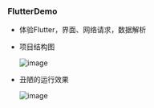 ### FlutterDemo

* 体验Flutter，界面、网络请求，数据解析

* 项目结构图

  ![image](https://upload-images.jianshu.io/upload_images/1507362-4402a863acb281bd.png)

* 丑陋的运行效果

  ![image](https://upload-images.jianshu.io/upload_images/1507362-b2941acbe9320fb4.jpeg)